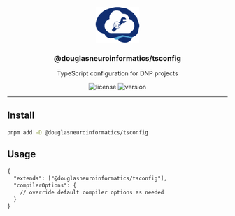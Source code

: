 <!-- PROJECT LOGO -->
<div align="center">
  <a href="https://github.com/DouglasNeuroInformatics/tsconfig">
    <img src="https://raw.githubusercontent.com/DouglasNeuroInformatics/.github/main/assets/img/dnp-utility-logo.png" alt="Logo" width="100" >
  </a>
  <h3 align="center">@douglasneuroinformatics/tsconfig</h3>
  <p align="center">
    TypeScript configuration for DNP projects 
  </p>
</div>

<!-- PROJECT SHIELDS -->
<div align="center">

![license](https://img.shields.io/github/license/DouglasNeuroInformatics/tsconfig)
![version](https://img.shields.io/github/package-json/v/DouglasNeuroInformatics/tsconfig)

</div>
<hr />

## Install

```sh
pnpm add -D @douglasneuroinformatics/tsconfig
```

## Usage

```jsonc
{
  "extends": ["@douglasneuroinformatics/tsconfig"],
  "compilerOptions": {
    // override default compiler options as needed
  }
}
```
